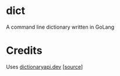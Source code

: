 # dict
A command line dictionary written in GoLang

# Credits

Uses [dictionaryapi.dev](https://dictionaryapi.dev/) [[source](https://github.com/meetDeveloper/freeDictionaryAPI)]
